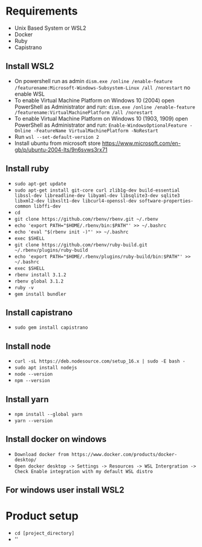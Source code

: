 # Requirements
- Unix Based System or WSL2
- Docker
- Ruby
- Capistrano

## Install WSL2
- On powershell run as admin `dism.exe /online /enable-feature /featurename:Microsoft-Windows-Subsystem-Linux /all /norestart` no enable WSL
- To enable Virtual Machine Platform on Windows 10 (2004) open PowerShell as Administrator and run: `dism.exe /online /enable-feature /featurename:VirtualMachinePlatform /all /norestart `
- To enable Virtual Machine Platform on Windows 10 (1903, 1909) open PowerShell as Administrator and run: `Enable-WindowsOptionalFeature -Online -FeatureName VirtualMachinePlatform -NoRestart`
- Run `wsl --set-default-version 2`
- Install ubuntu from microsoft store https://www.microsoft.com/en-gb/p/ubuntu-2004-lts/9n6svws3rx71

## Install ruby
- `sudo apt-get update`
- `sudo apt-get install git-core curl zlib1g-dev build-essential libssl-dev libreadline-dev libyaml-dev libsqlite3-dev sqlite3 libxml2-dev libxslt1-dev libcurl4-openssl-dev software-properties-common libffi-dev`
- `cd`
- `git clone https://github.com/rbenv/rbenv.git ~/.rbenv`
- `echo 'export PATH="$HOME/.rbenv/bin:$PATH"' >> ~/.bashrc`
- `echo 'eval "$(rbenv init -)"' >> ~/.bashrc`
- `exec $SHELL`
- `git clone https://github.com/rbenv/ruby-build.git ~/.rbenv/plugins/ruby-build`
- `echo 'export PATH="$HOME/.rbenv/plugins/ruby-build/bin:$PATH"' >> ~/.bashrc`
- `exec $SHELL`
- `rbenv install 3.1.2`
- `rbenv global 3.1.2`
- `ruby -v`
- `gem install bundler`

## Install capistrano
- `sudo gem install capistrano`

## Install node
- `curl -sL https://deb.nodesource.com/setup_16.x | sudo -E bash -`
- `sudo apt install nodejs`
- `node --version`
- `npm --version`

## Install yarn
- `npm install --global yarn`
- `yarn --version`

## Install docker on windows
- `Download docker from https://www.docker.com/products/docker-desktop/`
- `Open docker desktop -> Settings -> Resources -> WSL Intergration -> Check Enable integration with my default WSL distro`

## For windows user install WSL2


# Product setup
- `cd [project_directory]`
- ''